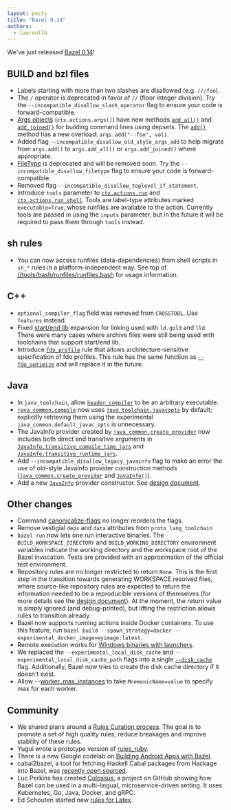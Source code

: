```yaml
---
layout: posts
title: "Bazel 0.14"
authors:
  - laurentlb
---
```


We've just released [Bazel 0.14](https://github.com/bazelbuild/bazel/releases/tag/0.14.0)!


## BUILD and bzl files



*   Labels starting with more than two slashes are disallowed (e.g. `///foo`).
*   The `/` operator is deprecated in favor of `//` (floor integer division). Try the `--incompatible_disallow_slash_operator` flag to ensure your code is forward-compatible.
*   [Args objects](https://docs.bazel.build/versions/master/skylark/lib/Args.html) (`ctx.actions.args()`) have new methods [`add_all()`](https://docs.bazel.build/versions/master/skylark/lib/Args.html#add_all) and [`add_joined()`](https://docs.bazel.build/versions/master/skylark/lib/Args.html#add_joined) for building command lines using depsets. The [`add()`](https://docs.bazel.build/versions/master/skylark/lib/Args.html#add) method has a new overload: `args.add("--foo", val)`.
*   Added flag `--incompatible_disallow_old_style_args_add` to help migrate from `args.add()` to `args.add_all()` or `args.add_joined()` where appropriate.
*   [FileType](https://docs.bazel.build/versions/master/skylark/lib/FileType.html) is deprecated and will be removed soon. Try the `--incompatible_disallow_filetype` flag to ensure your code is forward-compatible.
*   Removed flag `--incompatible_disallow_toplevel_if_statement`.
*   Introduce `tools` parameter to [`ctx.actions.run`](https://docs.bazel.build/versions/master/skylark/lib/actions.html#run) and [`ctx.actions.run_shell`](https://docs.bazel.build/versions/master/skylark/lib/actions.html#run_shell). Tools are label-type attributes marked `executable=True`, whose runfiles are available to the action. Currently tools are passed in using the `inputs` parameter, but in the future it will be required to pass them through `tools` instead.


## sh rules



*   You can now access runfiles (data-dependencies) from shell scripts in `sh_*` rules in a platform-independent way. See top of [//tools/bash/runfiles/runfiles.bash](https://github.com/bazelbuild/bazel/blob/master/tools/bash/runfiles/runfiles.bash) for usage information.


## C++



*   `optional_compiler_flag` field was removed from `CROSSTOOL`. Use `features` instead.
*   Fixed [start/end lib](https://github.com/llvm-mirror/lld/blob/master/ELF/Options.td#L282) expansion for linking used with `ld.gold` and `lld`. There were many cases where archive files were still being used with toolchains that support start/end lib.
*   Introduce [`fdo_profile`](https://docs.bazel.build/versions/master/be/cpp.html#fdo_profile) rule that allows architecture-sensitive specification of fdo profiles. This rule has the same function as [`--fdo_optimize`](https://docs.bazel.build/versions/master/user-manual.html#flag--fdo_optimize) and will replace it in the future.


## Java



*   In `java_toolchain`, allow [`header_compiler`](https://docs.bazel.build/versions/master/be/java.html#java_toolchain.header_compiler) to be an arbitrary executable.
*   [`java_common.compile`](https://docs.bazel.build/versions/master/skylark/lib/java_common.html#compile) now uses [`java_toolchain.javacopts`](https://docs.bazel.build/versions/master/be/java.html#java_toolchain.javacopts) by default; explicitly retrieving them using the experimental `java_common.default_javac_opts` is unnecessary.
*   The JavaInfo provider created by [`java_common.create_provider`](https://docs.bazel.build/versions/master/skylark/lib/java_common.html#create_provider) now includes both direct and transitive arguments in [`JavaInfo.transitive_compile_time_jars`](https://docs.bazel.build/versions/master/skylark/lib/JavaInfo.html#transitive_compile_time_jars) and [`JavaInfo.transitive_runtime_jars`](https://docs.bazel.build/versions/master/skylark/lib/JavaInfo.html#transitive_runtime_jars).
*   Add `--incompatible_disallow_legacy_javainfo` flag to make an error the use of old-style JavaInfo provider construction methods ([`java_common.create_provider`](https://docs.bazel.build/versions/master/skylark/lib/java_common.html#create_provider) and [`JavaInfo()`](https://docs.bazel.build/versions/master/skylark/lib/JavaInfo.html#modules.JavaInfo)).
*   Add a new [`JavaInfo`](https://docs.bazel.build/versions/master/skylark/lib/JavaInfo.html) provider constructor. See [design document](https://docs.google.com/document/d/1ubah6phuvWnugShtVgSQnaopQ1BtKtNxQASVwGZA7k0/edit).


## Other changes



*   Command [canonicalize-flags](https://docs.bazel.build/versions/master/command-line-reference.html#canonicalize-flags) no longer reorders the flags.
*   Remove vestigial `deps` and `data` attributes from `proto_lang_toolchain`
*   `bazel run` now lets one run interactive binaries. The `BUILD_WORKSPACE_DIRECTORY` and `BUILD_WORKING_DIRECTORY` environment variables indicate the working directory and the workspace root of the Bazel invocation. Tests are provided with an approximation of the official test environment.
*   Repository rules are no longer restricted to return `None`. This is the first step in the transition towards generating WORKSPACE.resolved files, where source-like repository rules are expected to return the information needed to be a reproducible versions of themselves (for more details see the [design document](https://docs.google.com/document/d/1kVNXcw3nLlfFQRR_87SGOka9DJ8nnawlYHUIK4m3s0I/)). At the moment, the return value is simply ignored (and debug-printed), but lifting the restriction allows rules to transition already.
*   Bazel now supports running actions inside Docker containers. To use this feature, run `bazel build --spawn_strategy=docker --experimental_docker_image=myimage:latest`.
*   Remote execution works for [Windows binaries with launchers](https://github.com/bazelbuild/bazel/issues/4962).
*   We replaced the `--experimental_local_disk_cache` and `--experimental_local_disk_cache_path` flags into a single [`--disk_cache`](https://docs.bazel.build/versions/master/remote-caching.html#disk-cache) flag. Additionally, Bazel now tries to create the disk cache directory if it doesn't exist.
*   Allow --[worker_max_instances](https://docs.bazel.build/versions/master/command-line-reference.html#flag--worker_max_instances) to take `MnemonicName=value` to specify max for each worker.


## Community



*   We shared plans around a [Rules Curation process](https://docs.google.com/document/d/1oYQ-cqmqrpVE02rphobn4F_Q-lqvch4IiUlqEy9q2Fs/edit). The goal is to promote a set of high quality rules, reduce breakages and improve stability of these rules.
*   Yugui wrote a prototype version of [rules\_ruby](https://github.com/yugui/rules_ruby).
*   There is a new Google codelab on [Building Android Apps with Bazel](https://codelabs.developers.google.com/codelabs/bazel-android-intro/index.html).
*   cabal2bazel, a tool for fetching Haskell Cabal packages from Hackage into Bazel, was [recently open sourced](https://github.com/google/cabal2bazel).
*   Luc Perkins has created [Colossus](https://github.com/lucperkins/colossus), a project on GitHub showing how Bazel can be used in a multi-lingual, microservice-driven setting. It uses Kubernetes, Go, Java, Docker, and gRPC.
*   Ed Schouten started new [rules for Latex](https://github.com/ProdriveTechnologies/bazel-latex).
